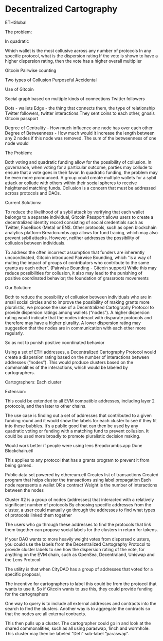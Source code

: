 # Decentralized Cartography

ETHGlobal

The problem: 

In quadratic 

Which wallet is the most collusive across any number of protocols
In any specific protocol, what is the dispersion rating
If the vote is shown to have a higher dispersion rating, then the vote has a higher overall multiplier

Gitcoin
Pairwise counting

Two types of Collusion
Purposeful 
Accidental

Use of Gitcoin

Social graph based on multiple kinds of connections
Twitter followers

Dots - wallets
Edge - the thing that connects them, the type of relationship
Twitter followers, twitter interactions
They sent coins to each other, gnosis
Gitcoin passport





Degree of Centrality - How much influence one node has over each other
Degree of Betweenness - How much would it increase the length between any 2 nodes if this node was removed. The sum of the betweenness of one node would 

The Problem:

Both voting and quadratic funding allow for the possibility of collusion. In governance, when voting for a particular outcome, parties may collude to ensure that a vote goes in their favor. In quadratic funding, the problem may be even more pronounced. A group could create multiple wallets for a sybil attack or collude with others within their social spheres to receive heightened matching funds. Collusion is a concern that must be addressed across protocols and DAOs. 

Current Solutions:

To reduce the likelihood of a sybil attack by verifying that each wallet belongs to a separate individual, Gitcoin Passport allows users to create a decentralized identity record consisting of social credentials such as Twitter, FaceBook (Meta) or ENS. Other protocols, such as open blockchain analytics platform Breadcrumbs.app allows for fund tracing, which may also prevent sybil attacks. However, neither addresses the possibility of collusion between individuals. 

To address the often incorrect assumption that funders are inherently uncoordinated, Gitcoin introduced Pairwise Bounding, which “is a way of muting the impact of groups of contributors who contribute to the same grants as each other”. (Pairwise Bounding - Gitcoin support) While this may reduce possibilities for collusion, it also may lead to the punishing of positive coordinated behavior; the foundation of grassroots movements

Our Solution: 

Both to reduce the possibility of collusion between individuals who are in small social circles and to improve the possibility of making grants more pluralistic, we propose the use of a Decentralized Cartography Protocol to provide dispersion ratings among wallets (“nodes”). A higher dispersion rating would indicate that the nodes interact with disparate protocols and therefore may have a higher plurality. A lower dispersion rating may suggestion that the nodes are in communication with each other more regularly. 

So as not to punish positive coordinated behavior

Using a set of ETH addresses, a Decentralized Cartography Protocol would create a dispersion rating based on the number of interactions between addresses (“nodes”). This would produce clusters based on the commonalities of the interactions, which would be labeled by cartographers. 


Cartographers: Each cluster

Extension: 

This could be extended to all EVM compatible addresses, including layer 2 protocols, and then later to other chains. 

The use case is finding out a set of addresses that contributed to a given funding round and it would show the labels for each cluster to see if they fit into these bubbles. It’s a public good that can then be used by any quadratic voting or funding with a matching fund to prevent collusion. It could be used more broadly to promote pluralistic decision making. 


Would work better if people were using lens
Breadcrumbs.app
Dune
Blockchain.etl

This applies to any protocol that has a grants program to prevent it from being gamed. 

Public data set powered by ethereum.etl
Creates list of transactions
Created program that helps cluster the transactions using label propagation 
Each node represents a wallet OR a contract
Weight is the number of interactions between the nodes

Cluster #2 is a group of nodes (addresses) that interacted with a relatively significant number of protocols
By choosing specific addresses from the cluster, a user could manually go through the addresses to find what types of protocols linked them together 

The users who go through these addresses to find the protocols that link them together can propose social labels for the clusters in return for tokens. 


If your DAO wants to more heavily weight votes from dispersed clusters, you could use the labels from the Decentralized Cartography Protocol to provide cluster labels to see how the dispersion rating of the vote, for anything on the EVM chain, such as OpenSea, Decentraland, Uniswap and the Lens Protocol 

The utility is that when CityDAO has a group of addresses that voted for a specific proposal, 

The incentive for cartographers to label this could be from the protocol that wants to use it. So if Gitcoin wants to use this, they could provide funding for the cartographers

One way to query is to include all external addresses and contracts into the search to find the clusters. Another way is to aggregate the contracts so that the nodes are all external contracts. 

This then pulls up a cluster. The cartographer could go in and look at the shared commonalities, such as all using paraswap, 1inch and wormhole. This cluster may then be labeled “Defi” sub-label “paraswap”. 



